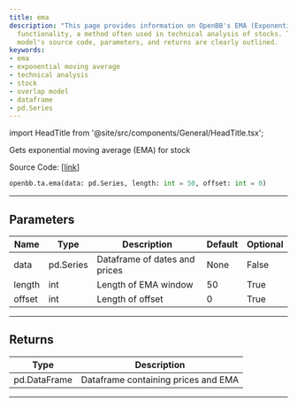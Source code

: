 ```yaml
---
title: ema
description: "This page provides information on OpenBB's EMA (Exponential Moving Average)"
  functionality, a method often used in technical analysis of stocks. The mathematical
  model's source code, parameters, and returns are clearly outlined.
keywords:
- ema
- exponential moving average
- technical analysis
- stock
- overlap model
- dataframe
- pd.Series
---
```


import HeadTitle from '@site/src/components/General/HeadTitle.tsx';

<HeadTitle title="ta.ema - Reference | OpenBB SDK Docs" />

Gets exponential moving average (EMA) for stock

Source Code: [[link](https://github.com/OpenBB-finance/OpenBBTerminal/tree/main/openbb_terminal/common/technical_analysis/overlap_model.py#L19)]

```python
openbb.ta.ema(data: pd.Series, length: int = 50, offset: int = 0)
```

---

## Parameters

| Name | Type | Description | Default | Optional |
| ---- | ---- | ----------- | ------- | -------- |
| data | pd.Series | Dataframe of dates and prices | None | False |
| length | int | Length of EMA window | 50 | True |
| offset | int | Length of offset | 0 | True |


---

## Returns

| Type | Description |
| ---- | ----------- |
| pd.DataFrame | Dataframe containing prices and EMA |
---

